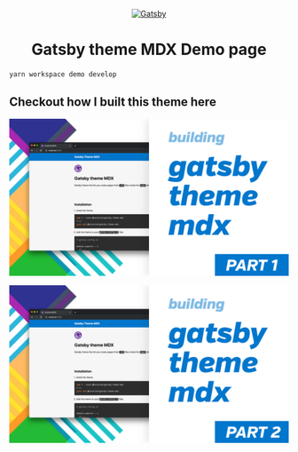 <p align="center">
  <a href="https://www.gatsbyjs.org">
    <img alt="Gatsby" src="https://www.gatsbyjs.org/monogram.svg" width="60" />
  </a>
</p>

<h1 align="center">
  Gatsby theme MDX Demo page
</h1>

```bash
yarn workspace demo develop
```

## Checkout how I built this theme here

[![Building gatsby-theme-mdx - Part 1](../mdx_1.jpg)](https://www.youtube.com/watch?v=nSBGdZ4BICw)

[![Building gatsby-theme-mdx - Part 2](../mdx_2.jpg)](https://www.youtube.com/watch?v=jKrWGaPGRDo)
